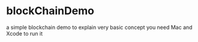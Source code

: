 # blockChainDemo
a simple blockchain demo to explain very basic concept
you need Mac and Xcode to run it
